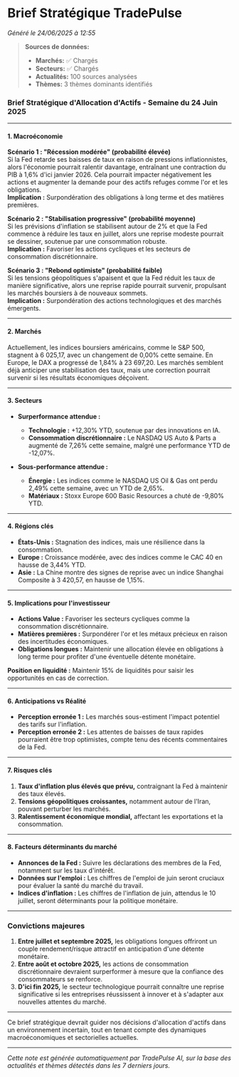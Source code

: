 # Brief Stratégique TradePulse

*Généré le 24/06/2025 à 12:55*

> **Sources de données:**
> - **Marchés:** ✅ Chargés
> - **Secteurs:** ✅ Chargés
> - **Actualités:** 100 sources analysées
> - **Thèmes:** 3 thèmes dominants identifiés

### Brief Stratégique d'Allocation d'Actifs - Semaine du 24 Juin 2025

---

#### 1. **Macroéconomie**

**Scénario 1 : "Récession modérée" (probabilité élevée)**  
Si la Fed retarde ses baisses de taux en raison de pressions inflationnistes, alors l'économie pourrait ralentir davantage, entraînant une contraction du PIB à 1,6% d'ici janvier 2026. Cela pourrait impacter négativement les actions et augmenter la demande pour des actifs refuges comme l'or et les obligations.  
**Implication :** Surpondération des obligations à long terme et des matières premières.

**Scénario 2 : "Stabilisation progressive" (probabilité moyenne)**  
Si les prévisions d'inflation se stabilisent autour de 2% et que la Fed commence à réduire les taux en juillet, alors une reprise modeste pourrait se dessiner, soutenue par une consommation robuste.  
**Implication :** Favoriser les actions cycliques et les secteurs de consommation discrétionnaire.

**Scénario 3 : "Rebond optimiste" (probabilité faible)**  
Si les tensions géopolitiques s'apaisent et que la Fed réduit les taux de manière significative, alors une reprise rapide pourrait survenir, propulsant les marchés boursiers à de nouveaux sommets.  
**Implication :** Surpondération des actions technologiques et des marchés émergents.

---

#### 2. **Marchés**

Actuellement, les indices boursiers américains, comme le S&P 500, stagnent à 6 025,17, avec un changement de 0,00% cette semaine. En Europe, le DAX a progressé de 1,84% à 23 697,20. Les marchés semblent déjà anticiper une stabilisation des taux, mais une correction pourrait survenir si les résultats économiques déçoivent.

---

#### 3. **Secteurs**

- **Surperformance attendue :**  
  - **Technologie :** +12,30% YTD, soutenue par des innovations en IA.
  - **Consommation discrétionnaire :** Le NASDAQ US Auto & Parts a augmenté de 7,26% cette semaine, malgré une performance YTD de -12,07%.

- **Sous-performance attendue :**  
  - **Énergie :** Les indices comme le NASDAQ US Oil & Gas ont perdu 2,49% cette semaine, avec un YTD de 2,65%.
  - **Matériaux :** Stoxx Europe 600 Basic Resources a chuté de -9,80% YTD.

---

#### 4. **Régions clés**

- **États-Unis :** Stagnation des indices, mais une résilience dans la consommation.
- **Europe :** Croissance modérée, avec des indices comme le CAC 40 en hausse de 3,44% YTD.
- **Asie :** La Chine montre des signes de reprise avec un indice Shanghai Composite à 3 420,57, en hausse de 1,15%.

---

#### 5. **Implications pour l'investisseur**

- **Actions Value :** Favoriser les secteurs cycliques comme la consommation discrétionnaire.
- **Matières premières :** Surpondérer l'or et les métaux précieux en raison des incertitudes économiques.
- **Obligations longues :** Maintenir une allocation élevée en obligations à long terme pour profiter d'une éventuelle détente monétaire.

**Position en liquidité :** Maintenir 15% de liquidités pour saisir les opportunités en cas de correction.

---

#### 6. **Anticipations vs Réalité**

- **Perception erronée 1 :** Les marchés sous-estiment l'impact potentiel des tarifs sur l'inflation.
- **Perception erronée 2 :** Les attentes de baisses de taux rapides pourraient être trop optimistes, compte tenu des récents commentaires de la Fed.

---

#### 7. **Risques clés**

1. **Taux d'inflation plus élevés que prévu,** contraignant la Fed à maintenir des taux élevés.
2. **Tensions géopolitiques croissantes,** notamment autour de l'Iran, pouvant perturber les marchés.
3. **Ralentissement économique mondial,** affectant les exportations et la consommation.

---

#### 8. **Facteurs déterminants du marché**

- **Annonces de la Fed :** Suivre les déclarations des membres de la Fed, notamment sur les taux d'intérêt.
- **Données sur l'emploi :** Les chiffres de l'emploi de juin seront cruciaux pour évaluer la santé du marché du travail.
- **Indices d'inflation :** Les chiffres de l'inflation de juin, attendus le 10 juillet, seront déterminants pour la politique monétaire.

---

### Convictions majeures

1. **Entre juillet et septembre 2025,** les obligations longues offriront un couple rendement/risque attractif en anticipation d'une détente monétaire.
2. **Entre août et octobre 2025,** les actions de consommation discrétionnaire devraient surperformer à mesure que la confiance des consommateurs se renforce.
3. **D'ici fin 2025,** le secteur technologique pourrait connaître une reprise significative si les entreprises réussissent à innover et à s'adapter aux nouvelles attentes du marché.

--- 

Ce brief stratégique devrait guider nos décisions d'allocation d'actifs dans un environnement incertain, tout en tenant compte des dynamiques macroéconomiques et sectorielles actuelles.

---

*Cette note est générée automatiquement par TradePulse AI, sur la base des actualités et thèmes détectés dans les 7 derniers jours.*
